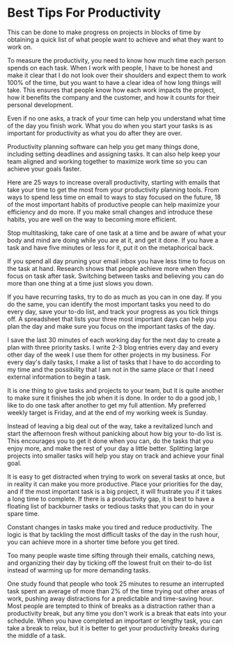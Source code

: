 # Best Tips For Productivity

This can be done to make progress on projects in blocks of time by obtaining a quick list of what people want to achieve and what they want to work on.

To measure the productivity, you need to know how much time each person spends on each task. When I work with people, I have to be honest and make it clear that I do not look over their shoulders and expect them to work 100% of the time, but you want to have a clear idea of how long things will take. This ensures that people know how each work impacts the project, how it benefits the company and the customer, and how it counts for their personal development.

Even if no one asks, a track of your time can help you understand what time of the day you finish work. What you do when you start your tasks is as important for productivity as what you do after they are over.

Productivity planning software can help you get many things done, including setting deadlines and assigning tasks. It can also help keep your team aligned and working together to maximize work time so you can achieve your goals faster.

Here are 25 ways to increase overall productivity, starting with emails that take your time to get the most from your productivity planning tools. From ways to spend less time on email to ways to stay focused on the future, 18 of the most important habits of productive people can help maximize your efficiency and do more. If you make small changes and introduce these habits, you are well on the way to becoming more efficient.

Stop multitasking, take care of one task at a time and be aware of what your body and mind are doing while you are at it, and get it done. If you have a task and have five minutes or less for it, put it on the metaphorical back.

If you spend all day pruning your email inbox you have less time to focus on the task at hand. Research shows that people achieve more when they focus on task after task. Switching between tasks and believing you can do more than one thing at a time just slows you down.

If you have recurring tasks, try to do as much as you can in one day. If you do the same, you can identify the most important tasks you need to do every day, save your to-do list, and track your progress as you tick things off. A spreadsheet that lists your three most important days can help you plan the day and make sure you focus on the important tasks of the day.

I save the last 30 minutes of each working day for the next day to create a plan with three priority tasks. I write 2-3 blog entries every day and every other day of the week I use them for other projects in my business. For every day's daily tasks, I make a list of tasks that I have to do according to my time and the possibility that I am not in the same place or that I need external information to begin a task.

It is one thing to give tasks and projects to your team, but it is quite another to make sure it finishes the job when it is done. In order to do a good job, I like to do one task after another to get my full attention. My preferred weekly target is Friday, and at the end of my working week is Sunday.

Instead of leaving a big deal out of the way, take a revitalized lunch and start the afternoon fresh without panicking about how big your to-do list is. This encourages you to get it done when you can, do the tasks that you enjoy more, and make the rest of your day a little better. Splitting large projects into smaller tasks will help you stay on track and achieve your final goal.

It is easy to get distracted when trying to work on several tasks at once, but in reality it can make you more productive. Place your priorities for the day, and if the most important task is a big project, it will frustrate you if it takes a long time to complete. If there is a productivity gap, it is best to have a floating list of backburner tasks or tedious tasks that you can do in your spare time.

Constant changes in tasks make you tired and reduce productivity. The logic is that by tackling the most difficult tasks of the day in the rush hour, you can achieve more in a shorter time before you get tired.

Too many people waste time sifting through their emails, catching news, and organizing their day by ticking off the lowest fruit on their to-do list instead of warming up for more demanding tasks.

One study found that people who took 25 minutes to resume an interrupted task spent an average of more than 2% of the time trying out other areas of work, pushing away distractions for a predictable and time-saving hour. Most people are tempted to think of breaks as a distraction rather than a productivity break, but any time you don't work is a break that eats into your schedule. When you have completed an important or lengthy task, you can take a break to relax, but it is better to get your productivity breaks during the middle of a task.
